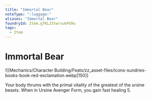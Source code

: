 ```yaml
---
title: "Immortal Bear"
noteType: ":luggage:"
aliases: "Immortal Bear"
foundryId: Item.g7KLJ2twrsukPG9u
tags:
  - Item
---
```


# Immortal Bear
![[Mechanics/Character Building/Feats/zz_asset-files/icons-sundries-books-book-red-exclamation.webp|150]]

Your body thrums with the primal vitality of the greatest of the ursine beasts. When in Ursine Avenger Form, you gain fast healing 5.

